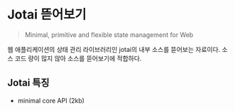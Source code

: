 # Jotai 뜯어보기

> Minimal, primitive and flexible state management for Web

웹 애플리케이션의 상태 관리 라이브러리인 jotai의 내부 소스를 뜯어보는 자료이다. 소스 코드 량이 많지 않아 소스를 뜯어보기에 적합하다.

## Jotai 특징

- minimal core API (2kb)